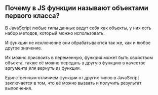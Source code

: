 ## Почему в JS функции называют объектами первого класса?  

В JavaScript любые типы данных ведут себя как объекты, у них есть набор методов, который можно использовать.  

И функции не исключение они обрабатываются так же, как и любое другое значение.  

Их можно присвоить в переменную, функция может быть свойством объекта, также её можно передать в другую функцию в качестве аргумента или вернуть из функции.  

Единственным отличием функции от других типов в JavaScript заключается в том, что её можно вызвать и получить результат выполнения.